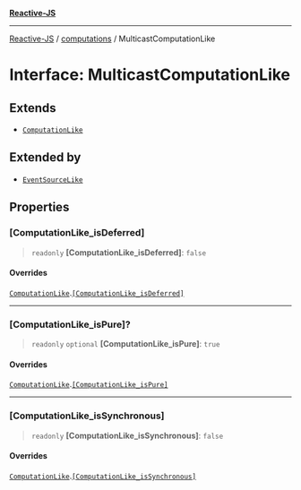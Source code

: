 [**Reactive-JS**](../../README.md)

***

[Reactive-JS](../../README.md) / [computations](../README.md) / MulticastComputationLike

# Interface: MulticastComputationLike

## Extends

- [`ComputationLike`](ComputationLike.md)

## Extended by

- [`EventSourceLike`](../../events/interfaces/EventSourceLike.md)

## Properties

### \[ComputationLike\_isDeferred\]

> `readonly` **\[ComputationLike\_isDeferred\]**: `false`

#### Overrides

[`ComputationLike`](ComputationLike.md).[`[ComputationLike_isDeferred]`](ComputationLike.md#computationlike_isdeferred)

***

### \[ComputationLike\_isPure\]?

> `readonly` `optional` **\[ComputationLike\_isPure\]**: `true`

#### Overrides

[`ComputationLike`](ComputationLike.md).[`[ComputationLike_isPure]`](ComputationLike.md#computationlike_ispure)

***

### \[ComputationLike\_isSynchronous\]

> `readonly` **\[ComputationLike\_isSynchronous\]**: `false`

#### Overrides

[`ComputationLike`](ComputationLike.md).[`[ComputationLike_isSynchronous]`](ComputationLike.md#computationlike_issynchronous)
